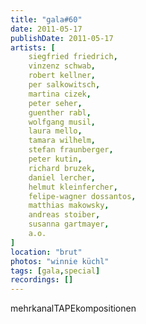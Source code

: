 ```yaml
---
title: "gala#60"
date: 2011-05-17
publishDate: 2011-05-17
artists: [
    siegfried friedrich,
    vinzenz schwab,
    robert kellner,
    per salkowitsch,
    martina cizek,
    peter seher,
    guenther rabl,
    wolfgang musil,
    laura mello,
    tamara wilhelm,
    stefan fraunberger, 
    peter kutin, 
    richard bruzek,
    daniel lercher,
    helmut kleinfercher, 
    felipe-wagner dossantos, 
    matthias makowsky, 
    andreas stoiber, 
    susanna gartmayer,
    a.o.
]
location: "brut"
photos: "winnie küchl"
tags: [gala,special]
recordings: []
---
```

mehrkanalTAPEkompositionen
